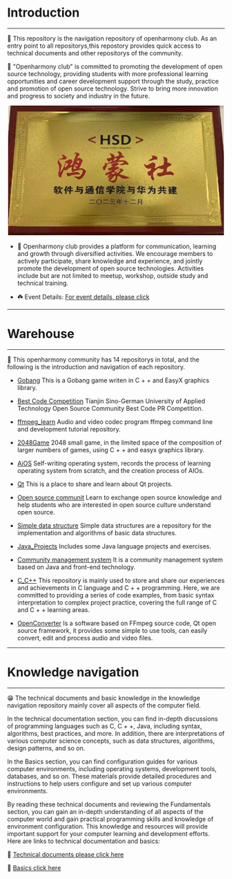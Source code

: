 # Introduction

***

📢 This repository is the navigation repository of openharmony club. As an entry point to all repositorys,this repostory provides quick access to technical documents and other repositorys of the community. 

🌟 "Openharmony club" is committed to promoting the development of open source technology, providing students with more professional learning opportunities and career development support through the study, practice and promotion of open source technology. Strive to bring more innovation and progress to society and industry in the future.  


<div align="center"> <img src="./resource/image/logo.jpg" width = 500 height = 300 /> </div>


- 🚩 Openharmony club provides a platform for communication, learning and growth through diversified activities. We encourage members to actively participate, share knowledge and experience, and jointly promote the development of open source technologies. Activities include but are not limited to meetup, workshop, outside study and technical training.

- ☘️ Event Details: [For event details, please click](./event/README.md)  

***

# Warehouse 

***

📢 This openharmony community has 14 repositorys in total, and the following is the introduction and navigation of each repository.

- [Gobang](https://gitee.com/TSGU-OSC/gobang)    This is a Gobang game writen in C + + and EasyX  graphics library.
  
- [Best Code Competition](https://gitee.com/TSGU-OSC/BCC)    Tianjin Sino-German University of Applied Technology Open Source Community Best Code PR Competition.
  
- [ffmpeg_learn](https://gitee.com/TSGU-OSC/ffmpeg_learn)    Audio and video codec program ffmpeg command line and development tutorial repository.
  
- [2048Game](https://gitee.com/TSGU-OSC/2048-game)    2048 small game, in the limited space of the composition of larger numbers of games, using C + + and easyx graphics library.
  
- [AiOS](https://gitee.com/TSGU-OSC/ai-os)    Self-writing operating system, records the process of learning operating system from scratch, and the creation process of AIOs.

- [Qt](https://gitee.com/TSGU-OSC/qt)    This is a place to share and learn about Qt projects.

- [Open source communit](https://gitee.com/TSGU-OSC/Root)    Learn to exchange open source knowledge and help students who are interested in open source culture understand open source.

- [Simple data structure](https://gitee.com/TSGU-OSC/simple-data-structure)    Simple data structures are a repository for the implementation and algorithms of basic data structures.

- [Java_Projects](https://gitee.com/TSGU-OSC/Java_Projects)    Includes some Java language projects and exercises.

- [Community management system](https://gitee.com/TSGU-OSC/management-system)    It is a community management system based on Java and front-end technology.

- [C_C++](https://gitee.com/TSGU-OSC/C_)    This repository is mainly used to store and share our experiences and achievements in C language and C + + programming. Here, we are committed to providing a series of code examples, from basic syntax interpretation to complex project practice, covering the full range of C and C + + learning areas.

- [OpenConverter](https://gitee.com/TSGU-OSC/OpenConverter)    Is a software based on FFmpeg source code, Qt open source framework, it provides some simple to use tools, can easily convert, edit and process audio and video files.

***

# Knowledge navigation 

***

😁 The technical documents and basic knowledge in the knowledge navigation repository mainly cover all aspects of the computer field.

In the technical documentation section, you can find in-depth discussions of programming languages such as C, C + +, Java, including syntax, algorithms, best practices, and more. In addition, there are interpretations of various computer science concepts, such as data structures, algorithms, design patterns, and so on.

In the Basics section, you can find configuration guides for various computer environments, including operating systems, development tools, databases, and so on. These materials provide detailed procedures and instructions to help users configure and set up various computer environments.

By reading these technical documents and reviewing the Fundamentals section, you can gain an in-depth understanding of all aspects of the computer world and gain practical programming skills and knowledge of environment configuration. This knowledge and resources will provide important support for your computer learning and development efforts. Here are links to technical documentation and basics:


🌟 [Technical documents please click here](./blog/README.md)


🚀 [Basics click here](./command/README.md)
